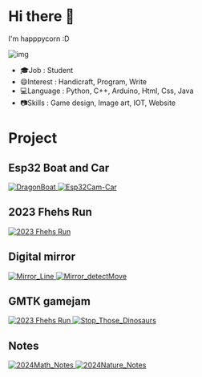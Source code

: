 # Hi there 👋

I'm happpycorn :D

![img](https://github-readme-stats.vercel.app/api/top-langs/?username=happpycorn&theme=vue-dark&layout=donut&hide=jupyter%20notebook)

- 🎓Job : Student
- 😄Interest : Handicraft, Program, Write
- 💻Language : Python, C++, Arduino, Html, Css, Java
- 📷Skills : Game design, Image art, IOT, Website

# Project

## Esp32 Boat and Car

<a href="https://github.com/happpycorn/2024_DragonBoat">
  <img src="https://github-readme-stats.vercel.app/api/pin/?username=happpycorn&repo=2024_DragonBoat&theme=onedark&title_color=fff&icon_color=f9f9f9&text_color=9f9f9f&bg_color=151515" alt="DragonBoat">
</a>
<a href="https://github.com/happpycorn/Esp32Cam-Car">
  <img src="https://github-readme-stats.vercel.app/api/pin/?username=happpycorn&repo=Esp32Cam-Car&theme=onedark&title_color=fff&icon_color=f9f9f9&text_color=9f9f9f&bg_color=151515" alt="Esp32Cam-Car">
</a>

## 2023 Fhehs Run

<a href="https://github.com/happpycorn/2023-fhehs-run">
  <img src="https://github-readme-stats.vercel.app/api/pin/?username=happpycorn&repo=2023-fhehs-run&theme=onedark&title_color=fff&icon_color=f9f9f9&text_color=9f9f9f&bg_color=151515" alt="2023 Fhehs Run">
</a>

## Digital mirror

<a href="https://github.com/happpycorn/Mirror_Line">
  <img src="https://github-readme-stats.vercel.app/api/pin/?username=happpycorn&repo=Mirror_Line&theme=onedark&title_color=fff&icon_color=f9f9f9&text_color=9f9f9f&bg_color=151515" alt="Mirror_Line">
</a>
<a href="https://github.com/happpycorn/Mirror_detectMove">
  <img src="https://github-readme-stats.vercel.app/api/pin/?username=happpycorn&repo=Mirror_detectMove&theme=onedark&title_color=fff&icon_color=f9f9f9&text_color=9f9f9f&bg_color=151515" alt="Mirror_detectMove">
</a>

## GMTK gamejam

<a href="https://github.com/happpycorn/2023-fhehs-run">
  <img src="https://github-readme-stats.vercel.app/api/pin/?username=happpycorn&repo=Stop_Those_Dinosaurs&theme=onedark&title_color=fff&icon_color=f9f9f9&text_color=9f9f9f&bg_color=151515" alt="2023 Fhehs Run">
</a>
<a href="https://github.com/happpycorn/Stop_Those_Dinosaurs">
  <img src="https://github-readme-stats.vercel.app/api/pin/?username=happpycorn&repo=Stop_Those_Dinosaurs&theme=onedark&title_color=fff&icon_color=f9f9f9&text_color=9f9f9f&bg_color=151515" alt="Stop_Those_Dinosaurs">
</a>

## Notes

<a href="https://github.com/happpycorn/2024Math_Notes">
  <img src="https://github-readme-stats.vercel.app/api/pin/?username=happpycorn&repo=2024Math_Notes&theme=onedark&title_color=fff&icon_color=f9f9f9&text_color=9f9f9f&bg_color=151515" alt="2024Math_Notes">
</a>
<a href="https://github.com/happpycorn/2024Nature_Notes">
  <img src="https://github-readme-stats.vercel.app/api/pin/?username=happpycorn&repo=2024Nature_Notes&theme=onedark&title_color=fff&icon_color=f9f9f9&text_color=9f9f9f&bg_color=151515" alt="2024Nature_Notes">
</a>

